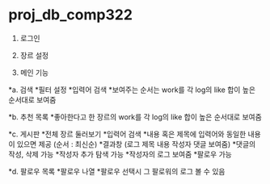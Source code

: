 # proj_db_comp322

1. 로그인

2. 장르 설정

3. 메인 기능

  *a. 검색
  *필터 설정
    *입력어 검색
      *보여주는 순서는 work를 각 log의 like 합이 높은 순서대로 보여줌

  *b. 추천 목록 
    *좋아한다고 한 장르의 work를 각 log의 like 합이 높은 순서대로 보여줌

  *c. 게시판
    *전체 장르 둘러보기
    *입력어 검색
      *내용 혹은 제목에 입력어와 동일한 내용이 있으면 제공 (순서 : 최신순)
      *결과창 (로그 제목 내용 작성자 댓글 보여줌)
        *댓글의 작성, 삭제 가능
        *작성자 추가 탐색 가능
          *작성자의 로그 보여줌
          *팔로우 가능

  *d. 팔로우 목록
    *팔로우 나열
    *팔로우 선택시 그 팔로워의 로그 볼 수 있음
